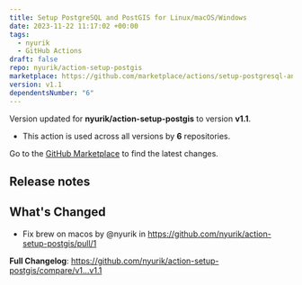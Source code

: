 ```yaml
---
title: Setup PostgreSQL and PostGIS for Linux/macOS/Windows
date: 2023-11-22 11:17:02 +00:00
tags:
  - nyurik
  - GitHub Actions
draft: false
repo: nyurik/action-setup-postgis
marketplace: https://github.com/marketplace/actions/setup-postgresql-and-postgis-for-linux-macos-windows
version: v1.1
dependentsNumber: "6"
---
```



Version updated for **nyurik/action-setup-postgis** to version **v1.1**.
- This action is used across all versions by **6** repositories.

Go to the [GitHub Marketplace](https://github.com/marketplace/actions/setup-postgresql-and-postgis-for-linux-macos-windows) to find the latest changes.

## Release notes

## What's Changed
* Fix brew on macos by @nyurik in https://github.com/nyurik/action-setup-postgis/pull/1

**Full Changelog**: https://github.com/nyurik/action-setup-postgis/compare/v1...v1.1
